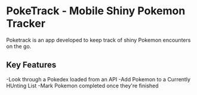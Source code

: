 # PokeTrack - Mobile Shiny Pokemon Tracker
Poketrack is an app developed to keep track of shiny Pokemon encounters on the go.

## Key Features
-Look through a Pokedex loaded from an API
-Add Pokemon to a Currently HUnting List
-Mark Pokemon completed once they're finished
